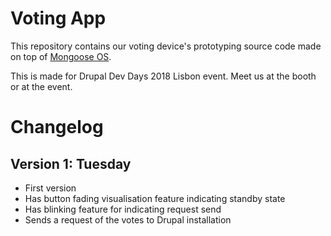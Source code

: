 # Voting App
This repository contains our voting device's prototyping source code
made on top of [Mongoose OS](https://mongoose-os.com/).

This is made for Drupal Dev Days 2018 Lisbon event. Meet us at the
booth or at the event.

# Changelog

## Version 1: Tuesday
* First version
* Has button fading visualisation feature indicating standby state
* Has blinking feature for indicating request send
* Sends a request of the votes to Drupal installation

